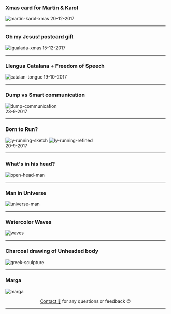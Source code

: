 
### Xmas card for Martin & Karol

![martin-karol-xmas](../images/martin-karol.png) 
20-12-2017

---

### Oh my Jesus! postcard gift

![igualada-xmas](../images/xmas2017.png) 
15-12-2017

---

### Llengua Catalana + Freedom of Speech

![catalan-tongue](../images/catalan-tongue.jpg)
19-10-2017

---

### Dump vs Smart communication

![dump-communication](../images/communication.jpg)</br>
23-9-2017

---

### Born to Run?

![ly-running-sketch](../images/ly-running.jpg  ':size=300%') ![ly-running-refined](../images/ly-running-cropped.png  ':size=350%')</br>
20-9-2017

---

### What's in his head?

![open-head-man](../images/open-head-man.jpg)

---

### Man in Universe

![universe-man](../images/universe-man.jpg)

---

### Watercolor Waves

![waves](../images/waves.jpg)

---

### Charcoal drawing of Unheaded body

![greek-sculpture](../images/sculpture.jpg)


---

### Marga
![marga](../images/marga.png)
  
<div style="text-align: center;">

[Contact 🐨](docs/contact.md) for any questions or feedback 😍

</div>

---